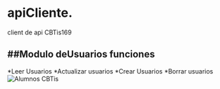 # apiCliente.
client de api CBTis169

##Modulo deUsuarios
funciones
------------------
*Leer Usuarios
*Actualizar usuarios
*Crear Usuarios
*Borrar usuarios
![Alumnos CBTis](https://https://cbtis169.net/media/admonRH-480.jpg)
